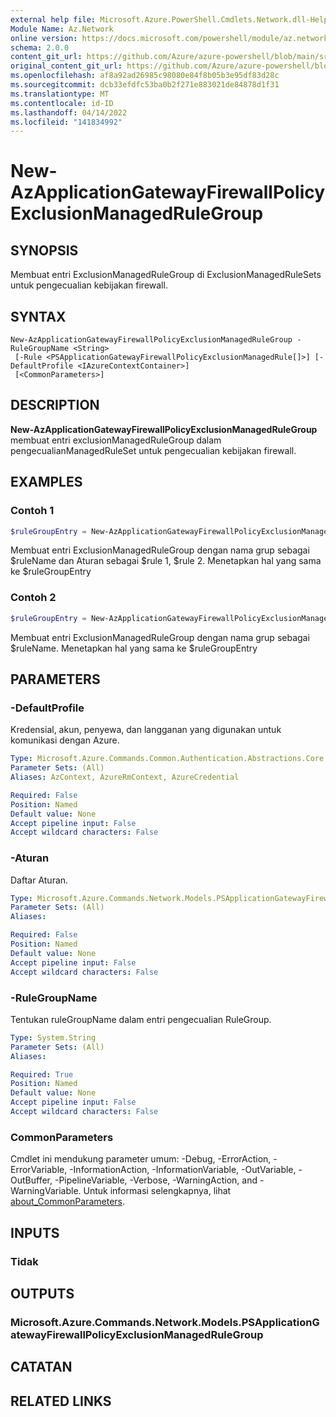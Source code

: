 ```yaml
---
external help file: Microsoft.Azure.PowerShell.Cmdlets.Network.dll-Help.xml
Module Name: Az.Network
online version: https://docs.microsoft.com/powershell/module/az.network/new-azapplicationgatewayfirewallpolicyexclusionmanagedrulegroup
schema: 2.0.0
content_git_url: https://github.com/Azure/azure-powershell/blob/main/src/Network/Network/help/New-AzApplicationGatewayFirewallPolicyExclusionManagedRuleGroup.md
original_content_git_url: https://github.com/Azure/azure-powershell/blob/main/src/Network/Network/help/New-AzApplicationGatewayFirewallPolicyExclusionManagedRuleGroup.md
ms.openlocfilehash: af8a92ad26985c98080e84f8b05b3e95df83d28c
ms.sourcegitcommit: dcb33efdfc53ba0b2f271e883021de84878d1f31
ms.translationtype: MT
ms.contentlocale: id-ID
ms.lasthandoff: 04/14/2022
ms.locfileid: "141834992"
---
```

# New-AzApplicationGatewayFirewallPolicyExclusionManagedRuleGroup

## SYNOPSIS
Membuat entri ExclusionManagedRuleGroup di ExclusionManagedRuleSets untuk pengecualian kebijakan firewall.

## SYNTAX

```
New-AzApplicationGatewayFirewallPolicyExclusionManagedRuleGroup -RuleGroupName <String>
 [-Rule <PSApplicationGatewayFirewallPolicyExclusionManagedRule[]>] [-DefaultProfile <IAzureContextContainer>]
 [<CommonParameters>]
```

## DESCRIPTION
**New-AzApplicationGatewayFirewallPolicyExclusionManagedRuleGroup** membuat entri exclusionManagedRuleGroup dalam pengecualianManagedRuleSet untuk pengecualian kebijakan firewall.

## EXAMPLES

### Contoh 1
```powershell
$ruleGroupEntry = New-AzApplicationGatewayFirewallPolicyExclusionManagedRuleGroup -RuleGroupName $ruleName -Rules $rule1,$rule2
```

Membuat entri ExclusionManagedRuleGroup dengan nama grup sebagai $ruleName dan Aturan sebagai $rule 1, $rule 2. Menetapkan hal yang sama ke $ruleGroupEntry

### Contoh 2
```powershell
$ruleGroupEntry = New-AzApplicationGatewayFirewallPolicyExclusionManagedRuleGroup -RuleGroupName $ruleName
```

Membuat entri ExclusionManagedRuleGroup dengan nama grup sebagai $ruleName. Menetapkan hal yang sama ke $ruleGroupEntry

## PARAMETERS

### -DefaultProfile
Kredensial, akun, penyewa, dan langganan yang digunakan untuk komunikasi dengan Azure.

```yaml
Type: Microsoft.Azure.Commands.Common.Authentication.Abstractions.Core.IAzureContextContainer
Parameter Sets: (All)
Aliases: AzContext, AzureRmContext, AzureCredential

Required: False
Position: Named
Default value: None
Accept pipeline input: False
Accept wildcard characters: False
```

### -Aturan
Daftar Aturan.

```yaml
Type: Microsoft.Azure.Commands.Network.Models.PSApplicationGatewayFirewallPolicyExclusionManagedRule[]
Parameter Sets: (All)
Aliases:

Required: False
Position: Named
Default value: None
Accept pipeline input: False
Accept wildcard characters: False
```

### -RuleGroupName
Tentukan ruleGroupName dalam entri pengecualian RuleGroup.

```yaml
Type: System.String
Parameter Sets: (All)
Aliases:

Required: True
Position: Named
Default value: None
Accept pipeline input: False
Accept wildcard characters: False
```

### CommonParameters
Cmdlet ini mendukung parameter umum: -Debug, -ErrorAction, -ErrorVariable, -InformationAction, -InformationVariable, -OutVariable, -OutBuffer, -PipelineVariable, -Verbose, -WarningAction, and -WarningVariable. Untuk informasi selengkapnya, lihat [about_CommonParameters](http://go.microsoft.com/fwlink/?LinkID=113216).

## INPUTS

### Tidak

## OUTPUTS

### Microsoft.Azure.Commands.Network.Models.PSApplicationGatewayFirewallPolicyExclusionManagedRuleGroup

## CATATAN

## RELATED LINKS
